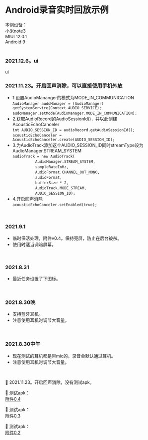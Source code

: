      
       
<br/>       
        
Android录音实时回放示例    
====      
       
本例设备：     
小米note3       
MIUI 12.0.1      
Android 9     
<br/>

### 2021.12.6。ui
ui

          
### 2021.11.23。开启回声消除，可以直接使用手机外放
* 1.设置AudioMananger的模式为MODE_IN_COMMUNICATION  
```AudioManager audoManager = (AudioManager) getSystemService(Context.AUDIO_SERVICE);```   
```audoManager.setMode(AudioManager.MODE_IN_COMMUNICATION);```
* 2.获取AudioRecord的AudioSessionId()，并以此创建AcousticEchoCanceler  
```int AUDIO_SESSION_ID = audioRecord.getAudioSessionId();```  
```acousticEchoCanceler = AcousticEchoCanceler.create(AUDIO_SESSION_ID);```
* 3.为AudioTrack添加这个AUDIO_SESSION_ID同时streamType设为AudioManager.STREAM_SYSTEM  
```audioTrack = new AudioTrack(```   
&nbsp;&nbsp;&nbsp;&nbsp;```        AudioManager.STREAM_SYSTEM,```  
&nbsp;&nbsp;&nbsp;&nbsp;```        sampleRateInHz,```    
&nbsp;&nbsp;&nbsp;&nbsp;```        AudioFormat.CHANNEL_OUT_MONO,```  
&nbsp;&nbsp;&nbsp;&nbsp;```        audioFormat,```  
&nbsp;&nbsp;&nbsp;&nbsp;```        bufferSize * 2,```  
&nbsp;&nbsp;&nbsp;&nbsp;```        AudioTrack.MODE_STREAM,```  
&nbsp;&nbsp;&nbsp;&nbsp;```        AUDIO_SESSION_ID);```  
* 4.开启回声消除  
```acousticEchoCanceler.setEnabled(true);```
<br/>

### 2021.9.1
* 临时保活处理，附件v0.4。保持亮屏，防止在后台被杀。
* 使用时适当调暗屏幕。    
<br/>  
  
### 2021.8.31
* 最近任务设置了下图标。  
<br/>     
     
### 2021.8.30晚      
* 支持蓝牙耳机。     
* 注意使用耳机时调节大音量。       
<br/>       
      
### 2021.8.30中午     
* 现在测试的耳机都是带mic的，录音会默认通过耳机。     
* 注意使用耳机时调节大音量。     
<br/>

🚀 2021.11.23。开启回声消除，没有测试apk。

     
🚀 测试apk：      
<a href="https://gitee.com/vigiles/headsetplayback/raw/master/apk/release/app-release-0.4.apk" target="_blank">附件0.4</a>
   

🚀 测试apk：     
<a href="https://gitee.com/vigiles/headsetplayback/raw/master/apk/release/app-release-0.3.apk" target="_blank">附件0.3</a>

    
🚀 测试apk：          
<a href="https://gitee.com/vigiles/headsetplayback/raw/master/apk/release/app-release-0.2.apk" target="_blank">附件0.2</a>
    
<br/>        
     
